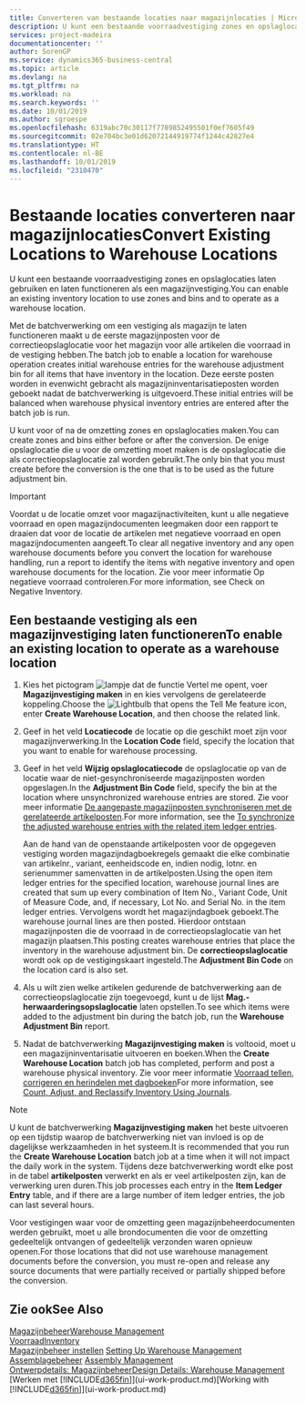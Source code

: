 ```yaml
---
title: Converteren van bestaande locaties naar magazijnlocaties | Microsoft Docs
description: U kunt een bestaande voorraadvestiging zones en opslaglocaties laten gebruiken en laten functioneren als een magazijnvestiging.
services: project-madeira
documentationcenter: ''
author: SorenGP
ms.service: dynamics365-business-central
ms.topic: article
ms.devlang: na
ms.tgt_pltfrm: na
ms.workload: na
ms.search.keywords: ''
ms.date: 10/01/2019
ms.author: sgroespe
ms.openlocfilehash: 6319abc70c30117f7789852495501f0ef7605f49
ms.sourcegitcommit: 02e704bc3e01d62072144919774f1244c42827e4
ms.translationtype: HT
ms.contentlocale: nl-BE
ms.lasthandoff: 10/01/2019
ms.locfileid: "2310470"
---
```

# <a name="convert-existing-locations-to-warehouse-locations"></a><span data-ttu-id="3d5fe-103">Bestaande locaties converteren naar magazijnlocaties</span><span class="sxs-lookup"><span data-stu-id="3d5fe-103">Convert Existing Locations to Warehouse Locations</span></span>
<span data-ttu-id="3d5fe-104">U kunt een bestaande voorraadvestiging zones en opslaglocaties laten gebruiken en laten functioneren als een magazijnvestiging.</span><span class="sxs-lookup"><span data-stu-id="3d5fe-104">You can enable an existing inventory location to use zones and bins and to operate as a warehouse location.</span></span>  

<span data-ttu-id="3d5fe-105">Met de batchverwerking om een vestiging als magazijn te laten functioneren maakt u de eerste magazijnposten voor de correctieopslaglocatie voor het magazijn voor alle artikelen die voorraad in de vestiging hebben.</span><span class="sxs-lookup"><span data-stu-id="3d5fe-105">The batch job to enable a location for warehouse operation creates initial warehouse entries for the warehouse adjustment bin for all items that have inventory in the location.</span></span> <span data-ttu-id="3d5fe-106">Deze eerste posten worden in evenwicht gebracht als magazijninventarisatieposten worden geboekt nadat de batchverwerking is uitgevoerd.</span><span class="sxs-lookup"><span data-stu-id="3d5fe-106">These initial entries will be balanced when warehouse physical inventory entries are entered after the batch job is run.</span></span>  

<span data-ttu-id="3d5fe-107">U kunt voor of na de omzetting zones en opslaglocaties maken.</span><span class="sxs-lookup"><span data-stu-id="3d5fe-107">You can create zones and bins either before or after the conversion.</span></span> <span data-ttu-id="3d5fe-108">De enige opslaglocatie die u voor de omzetting moet maken is de opslaglocatie die als correctieopslaglocatie zal worden gebruikt.</span><span class="sxs-lookup"><span data-stu-id="3d5fe-108">The only bin that you must create before the conversion is the one that is to be used as the future adjustment bin.</span></span>  

> [!IMPORTANT]  
>  <span data-ttu-id="3d5fe-109">Voordat u de locatie omzet voor magazijnactiviteiten, kunt u alle negatieve voorraad en open magazijndocumenten leegmaken door een rapport te draaien dat voor de locatie de artikelen met negatieve voorraad en open magazijndocumenten aangeeft.</span><span class="sxs-lookup"><span data-stu-id="3d5fe-109">To clear all negative inventory and any open warehouse documents before you convert the location for warehouse handling, run a report to identify the items with negative inventory and open warehouse documents for the location.</span></span> <span data-ttu-id="3d5fe-110">Zie voor meer informatie Op negatieve voorraad controleren.</span><span class="sxs-lookup"><span data-stu-id="3d5fe-110">For more information, see Check on Negative Inventory.</span></span>  

## <a name="to-enable-an-existing-location-to-operate-as-a-warehouse-location"></a><span data-ttu-id="3d5fe-111">Een bestaande vestiging als een magazijnvestiging laten functioneren</span><span class="sxs-lookup"><span data-stu-id="3d5fe-111">To enable an existing location to operate as a warehouse location</span></span>  
1.  <span data-ttu-id="3d5fe-112">Kies het pictogram ![lampje dat de functie Vertel me opent](media/ui-search/search_small.png "Vertel me wat u wilt doen"), voer **Magazijnvestiging maken** in en kies vervolgens de gerelateerde koppeling.</span><span class="sxs-lookup"><span data-stu-id="3d5fe-112">Choose the ![Lightbulb that opens the Tell Me feature](media/ui-search/search_small.png "Tell me what you want to do") icon, enter **Create Warehouse Location**, and then choose the related link.</span></span>  
2.  <span data-ttu-id="3d5fe-113">Geef in het veld **Locatiecode** de locatie op die geschikt moet zijn voor magazijnverwerking.</span><span class="sxs-lookup"><span data-stu-id="3d5fe-113">In the **Location Code** field, specify the location that you want to enable for warehouse processing.</span></span>  
3.  <span data-ttu-id="3d5fe-114">Geef in het veld **Wijzig opslaglocatiecode** de opslaglocatie op van de locatie waar de niet-gesynchroniseerde magazijnposten worden opgeslagen.</span><span class="sxs-lookup"><span data-stu-id="3d5fe-114">In the **Adjustment Bin Code** field, specify the bin at the location where unsynchronized warehouse entries are stored.</span></span> <span data-ttu-id="3d5fe-115">Zie voor meer informatie [De aangepaste magazijnposten synchroniseren met de gerelateerde artikelposten](inventory-how-count-adjust-reclassify.md#to-synchronize-the-adjusted-warehouse-entries-with-the-related-item-ledger-entries).</span><span class="sxs-lookup"><span data-stu-id="3d5fe-115">For more information, see the [To synchronize the adjusted warehouse entries with the related item ledger entries](inventory-how-count-adjust-reclassify.md#to-synchronize-the-adjusted-warehouse-entries-with-the-related-item-ledger-entries).</span></span>  

    <span data-ttu-id="3d5fe-116">Aan de hand van de openstaande artikelposten voor de opgegeven vestiging worden magazijndagboekregels gemaakt die elke combinatie van artikelnr., variant, eenheidscode en, indien nodig, lotnr. en serienummer samenvatten in de artikelposten.</span><span class="sxs-lookup"><span data-stu-id="3d5fe-116">Using the open item ledger entries for the specified location, warehouse journal lines are created that sum up every combination of Item No., Variant Code, Unit of Measure Code, and, if necessary, Lot No. and Serial No. in the item ledger entries.</span></span> <span data-ttu-id="3d5fe-117">Vervolgens wordt het magazijndagboek geboekt.</span><span class="sxs-lookup"><span data-stu-id="3d5fe-117">The warehouse journal lines are then posted.</span></span> <span data-ttu-id="3d5fe-118">Hierdoor ontstaan magazijnposten die de voorraad in de correctieopslaglocatie van het magazijn plaatsen.</span><span class="sxs-lookup"><span data-stu-id="3d5fe-118">This posting creates warehouse entries that place the inventory in the warehouse adjustment bin.</span></span> <span data-ttu-id="3d5fe-119">De **correctieopslaglocatie** wordt ook op de vestigingskaart ingesteld.</span><span class="sxs-lookup"><span data-stu-id="3d5fe-119">The **Adjustment Bin Code** on the location card is also set.</span></span>  

4.  <span data-ttu-id="3d5fe-120">Als u wilt zien welke artikelen gedurende de batchverwerking aan de correctieopslaglocatie zijn toegevoegd, kunt u de lijst **Mag.-herwaarderingsopslaglocatie** laten opstellen.</span><span class="sxs-lookup"><span data-stu-id="3d5fe-120">To see which items were added to the adjustment bin during the batch job, run the **Warehouse Adjustment Bin** report.</span></span>  
5.  <span data-ttu-id="3d5fe-121">Nadat de batchverwerking **Magazijnvestiging maken** is voltooid, moet u een magazijninventarisatie uitvoeren en boeken.</span><span class="sxs-lookup"><span data-stu-id="3d5fe-121">When the **Create Warehouse Location** batch job has completed, perform and post a warehouse physical inventory.</span></span> <span data-ttu-id="3d5fe-122">Zie voor meer informatie [Voorraad tellen, corrigeren en herindelen met dagboeken](inventory-how-count-adjust-reclassify.md)</span><span class="sxs-lookup"><span data-stu-id="3d5fe-122">For more information, see [Count, Adjust, and Reclassify Inventory Using Journals](inventory-how-count-adjust-reclassify.md).</span></span>  

> [!NOTE]  
>  <span data-ttu-id="3d5fe-123">U kunt de batchverwerking **Magazijnvestiging maken** het beste uitvoeren op een tijdstip waarop de batchverwerking niet van invloed is op de dagelijkse werkzaamheden in het systeem.</span><span class="sxs-lookup"><span data-stu-id="3d5fe-123">It is recommended that you run the **Create Warehouse Location** batch job at a time when it will not impact the daily work in the system.</span></span> <span data-ttu-id="3d5fe-124">Tijdens deze batchverwerking wordt elke post in de tabel **artikelposten** verwerkt en als er veel artikelposten zijn, kan de verwerking uren duren.</span><span class="sxs-lookup"><span data-stu-id="3d5fe-124">This job processes each entry in the **Item Ledger Entry** table, and if there are a large number of item ledger entries, the job can last several hours.</span></span>  

 <span data-ttu-id="3d5fe-125">Voor vestigingen waar voor de omzetting geen magazijnbeheerdocumenten werden gebruikt, moet u alle brondocumenten die voor de omzetting gedeeltelijk ontvangen of gedeeltelijk verzonden waren opnieuw openen.</span><span class="sxs-lookup"><span data-stu-id="3d5fe-125">For those locations that did not use warehouse management documents before the conversion, you must re-open and release any source documents that were partially received or partially shipped before the conversion.</span></span>  

## <a name="see-also"></a><span data-ttu-id="3d5fe-126">Zie ook</span><span class="sxs-lookup"><span data-stu-id="3d5fe-126">See Also</span></span>  
[<span data-ttu-id="3d5fe-127">Magazijnbeheer</span><span class="sxs-lookup"><span data-stu-id="3d5fe-127">Warehouse Management</span></span>](warehouse-manage-warehouse.md)  
[<span data-ttu-id="3d5fe-128">Voorraad</span><span class="sxs-lookup"><span data-stu-id="3d5fe-128">Inventory</span></span>](inventory-manage-inventory.md)  
<span data-ttu-id="3d5fe-129">[Magazijnbeheer instellen](warehouse-setup-warehouse.md)   </span><span class="sxs-lookup"><span data-stu-id="3d5fe-129">[Setting Up Warehouse Management](warehouse-setup-warehouse.md)   </span></span>  
<span data-ttu-id="3d5fe-130">[Assemblagebeheer](assembly-assemble-items.md)  </span><span class="sxs-lookup"><span data-stu-id="3d5fe-130">[Assembly Management](assembly-assemble-items.md)  </span></span>  
[<span data-ttu-id="3d5fe-131">Ontwerpdetails: Magazijnbeheer</span><span class="sxs-lookup"><span data-stu-id="3d5fe-131">Design Details: Warehouse Management</span></span>](design-details-warehouse-management.md)  
<span data-ttu-id="3d5fe-132">[Werken met [!INCLUDE[d365fin](includes/d365fin_md.md)]](ui-work-product.md)</span><span class="sxs-lookup"><span data-stu-id="3d5fe-132">[Working with [!INCLUDE[d365fin](includes/d365fin_md.md)]](ui-work-product.md)</span></span>
